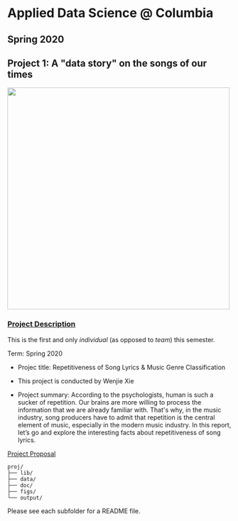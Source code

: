 # Applied Data Science @ Columbia
## Spring 2020
## Project 1: A "data story" on the songs of our times

<img src="figs/title1.jpeg" width="500">

### [Project Description](doc/)
This is the first and only *individual* (as opposed to *team*) this semester. 

Term: Spring 2020

+ Projec title: Repetitiveness of Song Lyrics & Music Genre Classification
+ This project is conducted by Wenjie Xie

+ Project summary: According to the psychologists, human is such a sucker of repetition. Our brains are more willing to process the information that we are already familiar with. That's why, in the music industry, song producers have to admit that repetition is the central element of music, especially in the modern music industry. In this report, let’s go and explore the interesting facts about repetitiveness of song lyrics. 

[Project Proposal](https://github.com/TZstatsADS/Spring2020-Project1-scharlottewen/blob/master/output/Repetitiveness%20of%20Song%20lyrics%20%26%20Music%20Classification..ipynb) 

```
proj/
├── lib/
├── data/
├── doc/
├── figs/
└── output/
```

Please see each subfolder for a README file.

